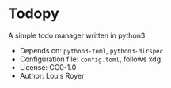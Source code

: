 # Todopy

A simple todo manager written in python3.
- Depends on: `python3-toml`, `python3-dirspec`
- Configuration file: `config.toml`, follows xdg.
- License: CC0-1.0
- Author: Louis Royer
